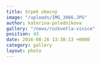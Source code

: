 ```yaml
---
title: Srpek obecný
image: "/uploads/IMG_3066.JPG"
author: katerina-polednikova
gallery: "/news/rozkvetla-vinice"
position: 43
date: 2016-08-26 13:38:13 +0000
category: gallery
layout: photo
---
```

